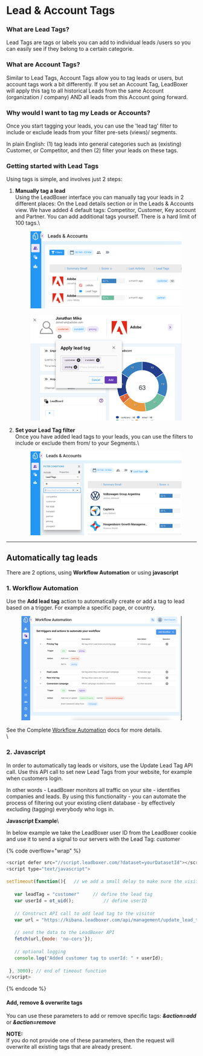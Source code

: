 # Lead & Account Tags

### What are Lead Tags?

Lead Tags are tags or labels you can add to individual leads /users so you can easily see if they belong to a certain categorie.

### What are Account Tags?

Similar to Lead Tags, Account Tags allow you to tag leads or users, but account tags work a bit differently. If you set an Account Tag, LeadBoxer will apply this tag to all historical Leads from the same Account (organization / company) AND all leads from this Account going forward.

### Why would I want to tag my Leads or Accounts?

Once you start tagging your leads, you can use the 'lead tag' filter to include or exclude leads from your filter pre-sets (views)/ segments.&#x20;

In plain English: (1) tag leads into general categories such as (existing) Customer, or Competitor, and then (2) filter your leads on these tags.

### Getting started with Lead Tags

Using tags is simple, and involves just 2 steps:

1.  **Manually tag a lead**\
    Using the LeadBoxer interface you can manually tag your leads in 2 different places: On the Lead details section or in the Leads & Accounts view. We have added 4 default tags: Competitor, Customer, Key account and Partner.  You can add additional tags yourself. There is a hard limit of 100 tags.\


    <figure><img src="../../.gitbook/assets/LeadBoxer_App (13).png" alt=""><figcaption></figcaption></figure>

    <figure><img src="../../.gitbook/assets/LeadBoxer_App (2) (2) (1).png" alt=""><figcaption></figcaption></figure>
2.  **Set your Lead Tag filter**\
    Once you have added lead tags to your leads, you can use the filters to include or exclude them from/ to your Segments.\


    <figure><img src="../../.gitbook/assets/LeadBoxer_App (9) (1).png" alt=""><figcaption></figcaption></figure>

***

## Automatically tag leads

There are 2 options, using **Workflow Automation** or using **javascript**&#x20;

### 1. Workflow Automation

Use the **Add lead tag** action to automatically create or add a tag to lead based on a trigger. For example a specific page, or country.

<figure><img src="../../.gitbook/assets/Screenshot 2023-02-23 at 14.19.27.png" alt=""><figcaption></figcaption></figure>

See the Complete [Workflow Automation](workflow-automation.md) docs for more details.\
\


### 2. Javascript

In order to automatically tag leads or visitors, use the Update Lead Tag API call. Use this API call to set new Lead Tags from your website, for example when customers login.

In other words - LeadBoxer monitors all traffic on your site - identifies companies and leads. By using this functionality - you can automate the process of filtering out your existing client database - by effectively excluding (tagging) everybody who logs in.

**Javascript Example**\


In below example we take the LeadBoxer user ID from the LeadBoxer cookie and use it to send a signal to our servers with the Lead Tag: customer

{% code overflow="wrap" %}
```javascript
<script defer src="//script.leadboxer.com/?dataset=yourDatasetId"></script>
<script type="text/javascript">

setTimeout(function(){   // we add a small delay to make sure the visitor and cookie are created before we use it
		
   var leadTag = "customer"		// define the lead tag
   var userId = ot_uid();	        // define userID
		
   // Construct API call to add lead tag to the visitor
   var url = "https://kibana.leadboxer.com/api/management/update_lead_tags?action=add&userId=" + userId + "&leadTags=" + leadTag;
  
   // send the data to the LeadBoxer API
   fetch(url,{mode: 'no-cors'});			
				
   // optional logging		
   console.log("Added customer tag to userId: " + userId);
	
 }, 3000); // end of timeout function			
</script>
```
{% endcode %}

#### **Add, remove & overwrite tags**

You can use these parameters to add or remove specific tags:  _**\&action=add**_ or _**\&action=remove**_

**NOTE:**\
If you do not provide one of these parameters, then the request will overwrite all existing tags that are already present.
